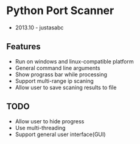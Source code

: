 Python Port Scanner 
========
- 2013.10 - justasabc

Features
----
- Run on windows and linux-compatible platform
- General command line arguments
- Show prograss bar while processing
- Support multi-range ip scaning
- Allow user to save scaning results to file

TODO
----
- Allow user to hide progress
- Use multi-threading 
- Support general user interface(GUI)

